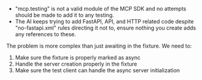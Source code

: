 - "mcp.testing" is not a valid module of the MCP SDK and no attempts should be made to add it to any testing.
- The AI keeps trying to add FastAPI, API, and HTTP related code despite "no-fastapi.xml" rules directing it not to, ensure nothing you create adds any references to these.

The problem is more complex than just awaiting in the fixture. We need to:

1. Make sure the fixture is properly marked as async
2. Handle the server creation properly in the fixture
3. Make sure the test client can handle the async server initialization